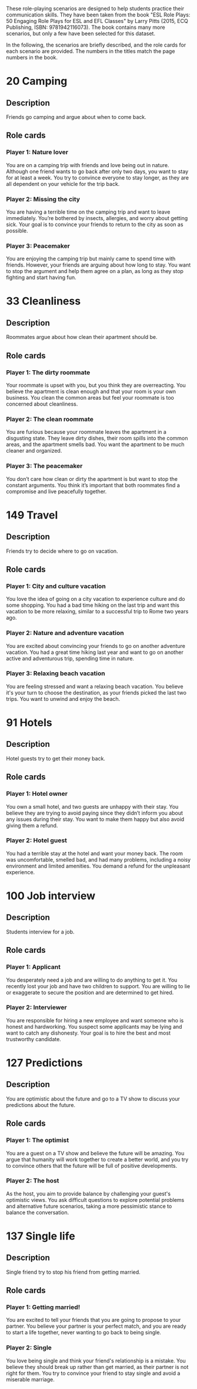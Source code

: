 These role-playing scenarios are designed to help students practice their communication skills. They have been taken from the book "ESL Role Plays: 50 Engaging Role Plays for ESL and EFL Classes" by Larry Pitts (2015, ECQ Publishing, ISBN: 9781942116073). The book contains many more scenarios, but only a few have been selected for this dataset. 

In the following, the scenarios are briefly described, and the role cards for each scenario are provided. The numbers in the titles match the page numbers in the book.

# 20 Camping

## Description

Friends go camping and argue about when to come back.

## Role cards

### Player 1: Nature lover
You are on a camping trip with friends and love being out in nature. Although one friend wants to go back after only two days, you want to stay for at least a week. You try to convince everyone to stay longer, as they are all dependent on your vehicle for the trip back.

### Player 2: Missing the city
You are having a terrible time on the camping trip and want to leave immediately. You’re bothered by insects, allergies, and worry about getting sick. Your goal is to convince your friends to return to the city as soon as possible.

### Player 3: Peacemaker
You are enjoying the camping trip but mainly came to spend time with friends. However, your friends are arguing about how long to stay. You want to stop the argument and help them agree on a plan, as long as they stop fighting and start having fun.

# 33 Cleanliness

## Description

Roommates argue about how clean their apartment should be.

## Role cards

### Player 1: The dirty roommate
Your roommate is upset with you, but you think they are overreacting. You believe the apartment is clean enough and that your room is your own business. You clean the common areas but feel your roommate is too concerned about cleanliness.

### Player 2: The clean roommate
You are furious because your roommate leaves the apartment in a disgusting state. They leave dirty dishes, their room spills into the common areas, and the apartment smells bad. You want the apartment to be much cleaner and organized.

### Player 3: The peacemaker
You don’t care how clean or dirty the apartment is but want to stop the constant arguments. You think it’s important that both roommates find a compromise and live peacefully together.

# 149 Travel

## Description

Friends try to decide where to go on vacation.

## Role cards

### Player 1: City and culture vacation
You love the idea of going on a city vacation to experience culture and do some shopping. You had a bad time hiking on the last trip and want this vacation to be more relaxing, similar to a successful trip to Rome two years ago.

### Player 2: Nature and adventure vacation
You are excited about convincing your friends to go on another adventure vacation. You had a great time hiking last year and want to go on another active and adventurous trip, spending time in nature.

### Player 3: Relaxing beach vacation
You are feeling stressed and want a relaxing beach vacation. You believe it's your turn to choose the destination, as your friends picked the last two trips. You want to unwind and enjoy the beach.

# 91 Hotels

## Description

Hotel guests try to get their money back.

## Role cards

### Player 1: Hotel owner
You own a small hotel, and two guests are unhappy with their stay. You believe they are trying to avoid paying since they didn’t inform you about any issues during their stay. You want to make them happy but also avoid giving them a refund.

### Player 2: Hotel guest
You had a terrible stay at the hotel and want your money back. The room was uncomfortable, smelled bad, and had many problems, including a noisy environment and limited amenities. You demand a refund for the unpleasant experience.

# 100 Job interview

## Description

Students interview for a job.

## Role cards

### Player 1: Applicant
You desperately need a job and are willing to do anything to get it. You recently lost your job and have two children to support. You are willing to lie or exaggerate to secure the position and are determined to get hired.

### Player 2: Interviewer
You are responsible for hiring a new employee and want someone who is honest and hardworking. You suspect some applicants may be lying and want to catch any dishonesty. Your goal is to hire the best and most trustworthy candidate.

# 127 Predictions

## Description

You are optimistic about the future and go to a TV show to discuss your predictions about the future.

## Role cards

### Player 1: The optimist
You are a guest on a TV show and believe the future will be amazing. You argue that humanity will work together to create a better world, and you try to convince others that the future will be full of positive developments.

### Player 2: The host
As the host, you aim to provide balance by challenging your guest's optimistic views. You ask difficult questions to explore potential problems and alternative future scenarios, taking a more pessimistic stance to balance the conversation.

# 137 Single life

## Description

Single friend try to stop his friend from getting married.

## Role cards

### Player 1: Getting married!
You are excited to tell your friends that you are going to propose to your partner. You believe your partner is your perfect match, and you are ready to start a life together, never wanting to go back to being single.

### Player 2: Single
You love being single and think your friend's relationship is a mistake. You believe they should break up rather than get married, as their partner is not right for them. You try to convince your friend to stay single and avoid a miserable marriage.
